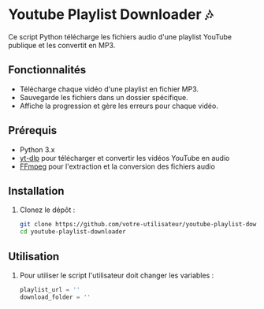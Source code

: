 # Youtube Playlist Downloader 🎶

Ce script Python télécharge les fichiers audio d'une playlist YouTube publique et les convertit en MP3.

## Fonctionnalités

- Télécharge chaque vidéo d'une playlist en fichier MP3.
- Sauvegarde les fichiers dans un dossier spécifique.
- Affiche la progression et gère les erreurs pour chaque vidéo.

## Prérequis

- Python 3.x
- [yt-dlp](https://github.com/yt-dlp/yt-dlp) pour télécharger et convertir les vidéos YouTube en audio
- [FFmpeg](https://ffmpeg.org/download.html) pour l'extraction et la conversion des fichiers audio

## Installation

1. Clonez le dépôt :
   ```bash
   git clone https://github.com/votre-utilisateur/youtube-playlist-downloader.git
   cd youtube-playlist-downloader

## Utilisation

1. Pour utiliser le script l'utilisateur doit changer les variables :
   ```python
   playlist_url = ''
   download_folder = ''
